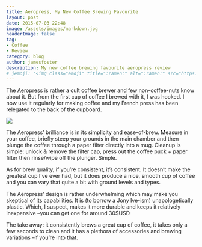 ```yaml
---
title: Aeropress, My New Coffee Brewing Favourite
layout: post
date: 2015-07-03 22:48
image: /assets/images/markdown.jpg
headerImage: false
tag:
- Coffee
- Review
category: blog
author: jamesfoster
description: My new coffee brewing favourite aeropress review
# jemoji: '<img class="emoji" title=":ramen:" alt=":ramen:" src="https://assets.github.com/images/icons/emoji/unicode/1f35c.png" height="20" width="20" align="absmiddle">'
---
```



The [Aeropress](http://www.aeropress.com/) is rather a cult coffee brewer and few non-coffee-nuts know about it. But from the first cup of coffee I brewed with it, I was hooked. I now use it regularly for making coffee and my French press has been relegated to the back of the cupboard.

![](https://samuelhewitt.com/images/blog/2015/07/aeropress.jpg)

The Aeropress’ brilliance is in its simplicity and ease-of-brew. Measure in your coffee, briefly steep your grounds in the main chamber and then plunge the coffee through a paper filter directly into a mug. Cleanup is simple: unlock & remove the filter cap, press out the coffee puck + paper filter then rinse/wipe off the plunger. Simple.

As for brew quality, if you’re consistent, it’s consistent. It doesn’t make the greatest cup I’ve ever had, but it does produce a nice, smooth cup of coffee and you can vary that quite a bit with ground levels and types.

The Aeropress’ design is rather underwhelming which may make you skeptical of its capabilities. It is (to borrow a Jony Ive-ism) unapologetically plastic. Which, I suspect, makes it more durable and keeps it relatively inexpensive –you can get one for around 30$USD

The take away: it consistently brews a great cup of coffee, it takes only a few seconds to clean and it has a plethora of accessories and brewing variations –if you’re into that.